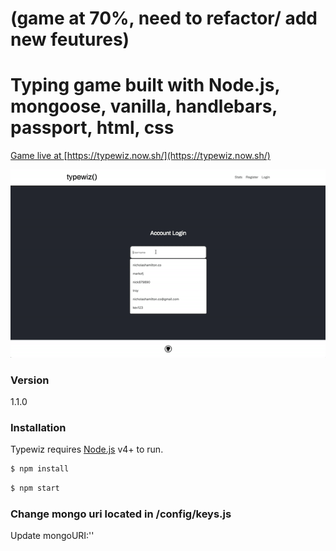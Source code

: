 # (game at 70%, need to refactor/ add new feutures)
# Typing game built with Node.js, mongoose, vanilla, handlebars, passport, html, css

[Game live at ](https://typewiz.now.sh/) [https://typewiz.now.sh/](https://typewiz.now.sh/)

![](./public/gfx/typewiz.gif)

### Version
1.1.0

### Installation

Typewiz requires [Node.js](https://nodejs.org/) v4+ to run.

```sh
$ npm install
```

```sh
$ npm start
```

### Change mongo uri located in /config/keys.js 
Update mongoURI:''

